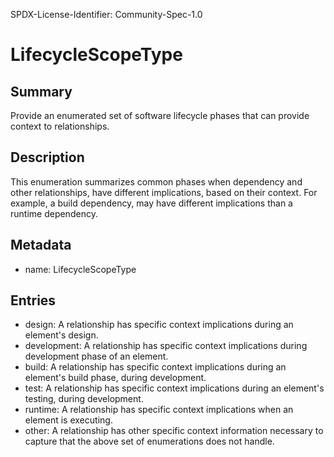 SPDX-License-Identifier: Community-Spec-1.0

# LifecycleScopeType

## Summary

Provide an enumerated set of software lifecycle phases that can provide context to relationships.

## Description

This enumeration summarizes common phases when dependency and other relationships, have different implications, based on their context.  For example,  a build dependency, may have different implications than a runtime dependency.

## Metadata

- name: LifecycleScopeType

## Entries

- design: A relationship has specific context implications during an element's design.
- development: A relationship has specific context implications during development phase of an element. 
- build: A relationship has specific context implications during an element's build phase, during development.
- test: A relationship has specific context implications during an element's testing, during development.
- runtime: A relationship has specific context implications when an element is executing. 
- other: A relationship has other specific context information necessary to capture that the above set of enumerations does not handle.
